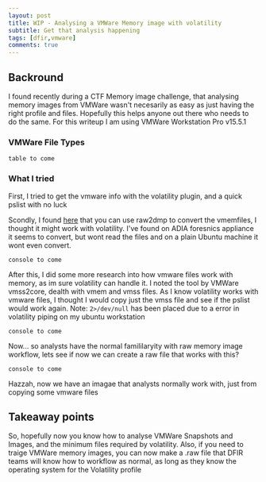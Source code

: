 ```yaml
---
layout: post
title: WIP - Analysing a VMWare Memory image with volatility
subtitle: Get that analysis happening
tags: [dfir,vmware]
comments: true
---
```

## Backround
I found recently during a CTF Memory image challenge, that analysing memory images from VMWare wasn't necesarily as easy as just having the right profile and files. Hopefully this helps anyone out there who needs to do the same. For this writeup I am using VMWare Workstation Pro v15.5.1

### VMWare File Types

`table to come`
### What I tried
First, I tried to get the vmware info with the volatility plugin, and a quick pslist with no luck

Scondly, I found [here](https://www.andreafortuna.org/2017/08/07/volatility-my-own-cheatsheet-part-7-analyze-and-convert-crash-dumps-and-hibernation-files/) that you can use raw2dmp to convert the vmemfiles, I thought it might work with volatility. I've found on ADIA foresnics appliance it seems to convert, but wont read the files and on a plain Ubuntu machine it wont even convert.

`console to come`

After this, I did some more research into how vmware files work with memory, as im sure volatility can handle it. I noted the tool by VMWare vmss2core, dealth with vmem and vmss files. As I know volatility works with vmware files, I thought I would copy just the vmss file and see if the pslist would work again. Note: `2>/dev/null` has been placed due to a error in volatility piping on my ubuntu workstation

`console to come`

Now... so analysts have the normal famililaryity with raw memory image workflow, lets see if now we can create a raw file that works with this?

`console to come`

Hazzah, now we have an imagae that analysts normally work with, just from copying some vmware files

## Takeaway points
So, hopefully now you know how to analyse VMWare Snapshots and Images, and the minimum files required by volatility. Also, if you need to traige VMWare memory images, you can now make a .raw file that DFIR teams will know how to workflow as normal, as long as they know the operating system for the Volatility profile
